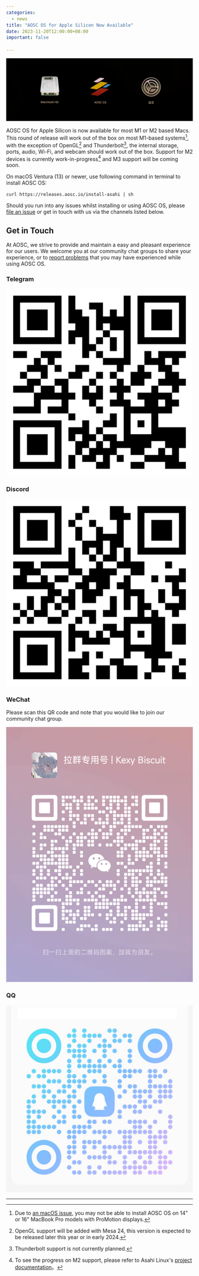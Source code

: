 ```yaml
---
categories:
  - news
title: "AOSC OS for Apple Silicon Now Available"
date: 2023-11-20T12:00:00+08:00
important: false

---
```


![AOSC OS at the Apple Startup Manager.](https://raw.githubusercontent.com/AOSC-Dev/newsroom/master/special-issue/20231120/imgs/apple-silicon.jpg)

AOSC OS for Apple Silicon is now available for most M1 or M2 based Macs. This
round of release will work out of the box on most M1-based systems[^1], with
the exception of OpenGL[^2] and Thunderbolt[^3], the internal storage, ports,
audio, Wi-Fi, and webcam should work out of the box. Support for M2 devices is
currently work-in-progress[^4] and M3 support will be coming soon.

On macOS Ventura (13) or newer, use following command in terminal to install
AOSC OS:

```
curl https://releases.aosc.io/install-asahi | sh
```

Should you run into any issues whilst installing or using AOSC OS, please
[file an issue](https://github.com/AOSC-Dev/aosc-os-abbs/issues/new?assignees=&labels=&projects=&template=bug-report.yml) 
or get in touch with us via the channels listed below.

Get in Touch
----

At AOSC, we strive to provide and maintain a easy and pleasant experience for our users. We welcome you at our community chat groups to share your experience, or to [report problems](https://github.com/AOSC-Dev/aosc-os-abbs/issues/new?assignees=&labels=&projects=&template=bug-report.yml) that you may have experienced while using AOSC OS. 

### Telegram

![telegram](https://raw.githubusercontent.com/AOSC-Dev/newsroom/master/special-issue/20231120/imgs/telegram.png)

### Discord

![discord](https://raw.githubusercontent.com/AOSC-Dev/newsroom/master/special-issue/20231120/imgs/discord.png)

### WeChat

Please scan this QR code and note that you would like to join our community chat group.

![wechat](https://raw.githubusercontent.com/AOSC-Dev/newsroom/master/special-issue/20231120/imgs/wechat.png)

### QQ

![qq](https://raw.githubusercontent.com/AOSC-Dev/newsroom/master/special-issue/20231120/imgs/qq.jpg)

----

[^1]: Due to [an macOS issue](https://github.com/AsahiLinux/docs/wiki/macOS-Sonoma-Boot-Failures), you may not be able to install AOSC OS on 14" or 16" MacBook Pro models with ProMotion displays.
[^2]: OpenGL support will be added with Mesa 24, this version is expected to be released later this year or in early 2024.
[^3]: Thunderbolt support is not currently planned.
[^4]: To see the progress on M2 support, please refer to Asahi Linux's [project documentation](https://github.com/AsahiLinux/docs/wiki/M2-Series-Feature-Support)。
